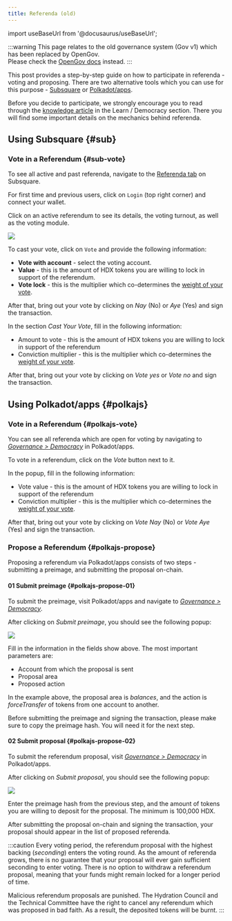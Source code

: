 ```yaml
---
title: Referenda (old)
---
```


import useBaseUrl from '@docusaurus/useBaseUrl';

:::warning
This page relates to the old governance system (Gov v1) which has been replaced by OpenGov.  
Please check the [OpenGov docs](/community/opengov) instead.
:::

This post provides a step-by-step guide on how to participate in referenda - voting and proposing. There are two alternative tools which you can use for this purpose - [Subsquare](#sub) or [Polkadot/apps](#polkajs).

Before you decide to participate, we strongly encourage you to read through the [knowledge article](../governance/democracy_referenda) in the Learn / Democracy section. There you will find some important details on the mechanics behind referenda.

## Using Subsquare {#sub}
### Vote in a Referendum {#sub-vote}
To see all active and past referenda, navigate to the [Referenda tab](https://hydradx.subsquare.io/democracy/referenda) on Subsquare. 

For first time and previous users, click on `Login` (top right corner) and connect your wallet. 

Click on an active referendum to see its details, the voting turnout, as well as the voting module.

<div style={{textAlign: 'center'}}>
  <img src={useBaseUrl('/participate_in_referenda/sub-proposal.jpg')} />
</div>

To cast your vote, click on `Vote` and provide the following information:

- **Vote with account** - select the voting account.
- **Value** - this is the amount of HDX tokens you are willing to lock in support of the referendum.
- **Vote lock** - this is the multiplier which co-determines the [weight of your vote](/governance/democracy_referenda#referenda-votes-weighing).

After that, bring out your vote by clicking on *Nay* (No) or *Aye* (Yes) and sign the transaction.

In the section *Cast Your Vote*, fill in the following information:

* Amount to vote - this is the amount of HDX tokens you are willing to lock in support of the referendum
* Conviction multiplier - this is the multiplier which co-determines the [weight of your vote](/governance/democracy_referenda#referenda-votes-weighing).

After that, bring out your vote by clicking on *Vote yes* or *Vote no* and sign the transaction.

## Using Polkadot/apps {#polkajs}

### Vote in a Referendum {#polkajs-vote}
You can see all referenda which are open for voting by navigating to [*Governance > Democracy*](https://polkadot.js.org/apps/?rpc=wss%253A%252F%252Frpc.hydradx.cloud#/democracy) in Polkadot/apps.

To vote in a referendum, click on the *Vote* button next to it.

In the popup, fill in the following information:

* Vote value - this is the amount of HDX tokens you are willing to lock in support of the referendum
* Conviction multiplier - this is the multiplier which co-determines the [weight of your vote](/governance/democracy_referenda#referenda-votes-weighing).

After that, bring out your vote by clicking on *Vote Nay* (No) or *Vote Aye* (Yes) and sign the transaction.

### Propose a Referendum {#polkajs-propose}
Proposing a referendum via Polkadot/apps consists of two steps - submitting a preimage, and submitting the proposal on-chain.

#### 01 Submit preimage {#polkajs-propose-01}
To submit the preimage, visit Polkadot/apps and navigate to [*Governance > Democracy*](https://polkadot.js.org/apps/?rpc=wss%253A%252F%252Frpc.hydradx.cloud#/democracy).

After clicking on *Submit preimage*, you should see the following popup:

<div style={{textAlign: 'center'}}>
  <img src={useBaseUrl('/participate_in_referenda/polkajs-preimage.jpg')} />
</div>

Fill in the information in the fields show above. The most important parameters are:
* Account from which the proposal is sent
* Proposal area
* Proposed action

In the example above, the proposal area is *balances*, and the action is *forceTransfer* of tokens from one account to another.

Before submitting the preimage and signing the transaction, please make sure to copy the preimage hash. You will need it for the next step.

#### 02 Submit proposal {#polkajs-propose-02}
To submit the referendum proposal, visit [*Governance > Democracy*](https://polkadot.js.org/apps/?rpc=wss%253A%252F%252Frpc.hydradx.cloud#/democracy) in Polkadot/apps.

After clicking on *Submit proposal*, you should see the following popup:

<div style={{textAlign: 'center'}}>
  <img src={useBaseUrl('/participate_in_referenda/polkajs-proposal.jpg')} />
</div>

Enter the preimage hash from the previous step, and the amount of tokens you are willing to deposit for the proposal. The minimum is 100,000 HDX.

After submitting the proposal on-chain and signing the transaction, your proposal should appear in the list of proposed referenda.

:::caution
Every voting period, the referendum proposal with the highest backing (*seconding*) enters the voting round. As the amount of referenda grows, there is no guarantee that your proposal will ever gain sufficient seconding to enter voting. There is no option to withdraw a referendum proposal, meaning that your funds might remain locked for a longer period of time.

Malicious referendum proposals are punished. The Hydration Council and the Technical Committee have the right to cancel any referendum which was proposed in bad faith. As a result, the deposited tokens will be burnt.
:::
